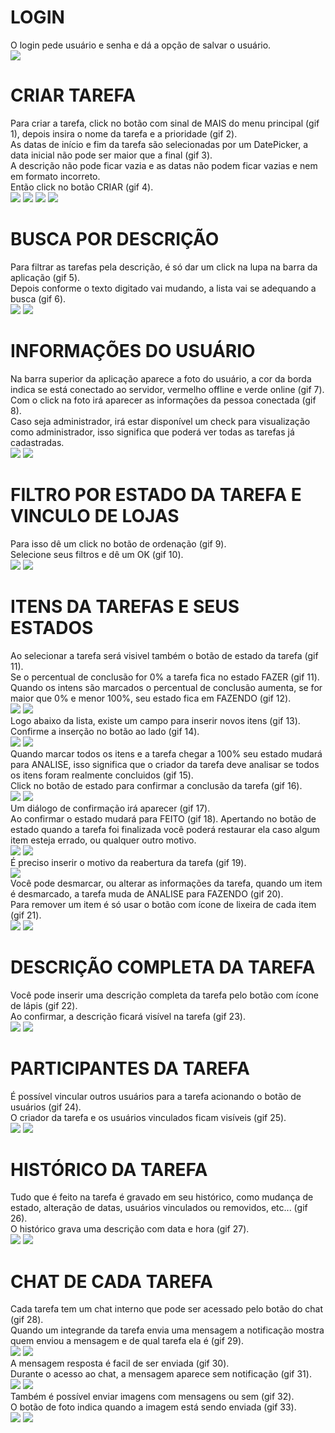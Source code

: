 # LOGIN
O login pede usuário e senha e dá a opção de salvar o usuário.
<br/>
![](app/gifs/login.gif)
# CRIAR TAREFA
Para criar a tarefa, click no botão com sinal de MAIS do menu principal (gif 1), depois insira o nome da tarefa e a prioridade (gif 2).<br/>
As datas de início e fim da tarefa são selecionadas por um DatePicker, a data inicial não pode ser maior que a final (gif 3).<br/>
A descrição não pode ficar vazia e as datas não podem ficar vazias e nem em formato incorreto.<br/>
Então click no botão CRIAR (gif 4).
<br/>
![](app/gifs/task_create1.gif) ![](app/gifs/task_create2.gif) ![](app/gifs/task_create3.gif) ![](app/gifs/task_create4.gif)
# BUSCA POR DESCRIÇÃO
Para filtrar as tarefas pela descrição, é só dar um click na lupa na barra da aplicação (gif 5).<br/>
Depois conforme o texto digitado vai mudando, a lista vai se adequando a busca (gif 6).<br/>
![](app/gifs/task_search1.gif) ![](app/gifs/task_search2.gif)
# INFORMAÇÕES DO USUÁRIO
Na barra superior da aplicação aparece a foto do usuário, a cor da borda indica se está conectado ao servidor, vermelho offline e verde online (gif 7).<br/>
Com o click na foto irá aparecer as informações da pessoa conectada (gif 8).<br/>
Caso seja administrador, irá estar disponível um check para visualização como administrador, isso significa que poderá ver todas as tarefas já cadastradas.<br/>
![](app/gifs/user_info1.gif) ![](app/gifs/user_info2.gif)
# FILTRO POR ESTADO DA TAREFA E VINCULO DE LOJAS
Para isso dê um click no botão de ordenação (gif 9).<br/>
Selecione seus filtros e dê um OK (gif 10).<br/>
![](app/gifs/task_filter1.gif) ![](app/gifs/task_filter2.gif)
# ITENS DA TAREFAS E SEUS ESTADOS
Ao selecionar a tarefa será visivel também o botão de estado da tarefa (gif 11).<br/>
Se o percentual de conclusão for 0% a tarefa fica no estado FAZER (gif 11).<br/>
Quando os intens são marcados o percentual de conclusão aumenta, se for maior que 0% e menor 100%, seu estado fica em FAZENDO (gif 12).<br/>
![](app/gifs/check_state1.gif) ![](app/gifs/check_state2.gif)<br/>
Logo abaixo da lista, existe um campo para inserir novos itens (gif 13).<br/>
Confirme a inserção no botão ao lado (gif 14).<br/>
![](app/gifs/check_state3.gif) ![](app/gifs/check_state4.gif)<br/>
Quando marcar todos os itens e a tarefa chegar a 100% seu estado mudará para ANALISE, isso significa que o criador da tarefa deve analisar se todos os itens foram realmente concluidos (gif 15).<br/>
Click no botão de estado para confirmar a conclusão da tarefa (gif 16).<br/>
![](app/gifs/check_state5.gif) ![](app/gifs/check_state6.gif)<br/>
Um diálogo de confirmação irá aparecer (gif 17).<br/>
Ao confirmar o estado mudará para FEITO (gif 18). Apertando no botão de estado quando a tarefa foi finalizada você poderá restaurar ela caso algum item esteja errado, ou qualquer outro motivo.<br/>
![](app/gifs/check_state7.gif) ![](app/gifs/check_state8.gif)<br/>
É preciso inserir o motivo da reabertura da tarefa (gif 19).<br/>
![](app/gifs/check_state9.gif)<br/>
Você pode desmarcar, ou alterar as informações da tarefa, quando um item é desmarcado, a tarefa muda de ANALISE para FAZENDO (gif 20).<br/>
Para remover um item é só usar o botão com ícone de lixeira de cada item (gif 21).<br/>
![](app/gifs/check_state10.gif) ![](app/gifs/check_state11.gif)<br/>
# DESCRIÇÃO COMPLETA DA TAREFA
Você pode inserir uma descrição completa da tarefa pelo botão com ícone de lápis (gif 22).<br/>
Ao confirmar, a descrição ficará visível na tarefa (gif 23).<br/>
![](app/gifs/description1.gif) ![](app/gifs/description2.gif)<br/>
# PARTICIPANTES DA TAREFA
É possível vincular outros usuários para a tarefa acionando o botão de usuários (gif 24).<br/>
O criador da tarefa e os usuários vinculados ficam visíveis (gif 25).<br/>
![](app/gifs/guest1.gif) ![](app/gifs/guest2.gif)<br/>
# HISTÓRICO DA TAREFA
Tudo que é feito na tarefa é gravado em seu histórico, como mudança de estado, alteração de datas, usuários vinculados ou removidos, etc... (gif 26).<br/>
O histórico grava uma descrição com data e hora (gif 27).<br/>
![](app/gifs/historic1.gif) ![](app/gifs/historic2.gif)<br/>
# CHAT DE CADA TAREFA
Cada tarefa tem um chat interno que pode ser acessado pelo botão do chat (gif 28).<br/>
Quando um integrande da tarefa envia uma mensagem a notificação mostra quem enviou a mensagem e de qual tarefa ela é (gif 29).<br/>
![](app/gifs/chat1.gif) ![](app/gifs/chat2.gif)<br/>
A mensagem resposta é facil de ser enviada (gif 30).<br/>
Durante o acesso ao chat, a mensagem aparece sem notificação (gif 31).<br/>
![](app/gifs/chat3.gif) ![](app/gifs/chat4.gif)<br/>
Também é possível enviar imagens com mensagens ou sem (gif 32).<br/>
O botão de foto indica quando a imagem está sendo enviada (gif 33).<br/>
![](app/gifs/chat5.gif) ![](app/gifs/chat6.gif)<br/>